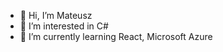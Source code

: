- 👋 Hi, I’m Mateusz
- 👀 I’m interested in C# 
- 🌱 I’m currently learning React, Microsoft Azure

<!---
alex100915/alex100915 is a ✨ special ✨ repository because its `README.md` (this file) appears on your GitHub profile.
You can click the Preview link to take a look at your changes.
--->
